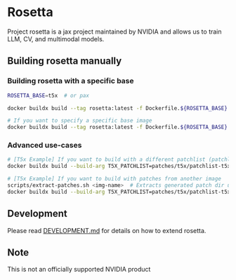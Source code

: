 # Rosetta
Project rosetta is a jax project maintained by NVIDIA and allows us to train
LLM, CV, and multimodal models.

## Building rosetta manually

### Building rosetta with a specific base
```bash
ROSETTA_BASE=t5x  # or pax

docker buildx build --tag rosetta:latest -f Dockerfile.${ROSETTA_BASE} .

# If you want to specify a specific base image
docker buildx build --tag rosetta:latest -f Dockerfile.${ROSETTA_BASE} --build-arg BASE_IMAGE=ghcr.io/nvidia/${ROSETTA_BASE}:mealkit-YYYY-MM-DD .
```

### Advanced use-cases
```sh
# [T5x Example] If you want to build with a different patchlist (patchlist must be relative to rosetta dir)
docker buildx build --build-arg T5X_PATCHLIST=patches/t5x/patchlist-t5x.txt.gen --build-arg FLAX_PATCHLIST=patches/flax/patchlist-flax.txt.gen --target rosetta --tag rosetta:latest -f Dockerfile.t5x .

# [T5x Example] If you want to build with patches from another image
scripts/extract-patches.sh <img-name>  # Extracts generated patch dir under ./patches/
docker buildx build --build-arg T5X_PATCHLIST=patches/t5x/patchlist-t5x.txt.gen --build-arg FLAX_PATCHLIST=patches/flax/patchlist-flax.txt.gen --target rosetta --tag rosetta:latest -f Dockerfile.t5x .
```

## Development
Please read [DEVELOPMENT.md](docs/DEVELOPMENT.md) for details on how to extend rosetta.

## Note
This is not an officially supported NVIDIA product
